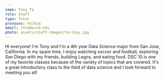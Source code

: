 ```yaml
---
name: Tony Ta
role: Staff
type: Tutor
pronouns: he/him
email: ttta@ucsd.edu
photo: assets/staff-images/ta-tony.jpg
---
```

Hi everyone! I'm Tony and I'm a 4th year Data Science major from San Jose, California. In my spare time, I enjoy watching soccer and football, exploring San Diego with my friends, building Legos, and eating food. DSC 10 is one of my favorite classes because of the variety of topics that are covered. It's a great introductory class to the field of data science and I look forward to meeting you all!